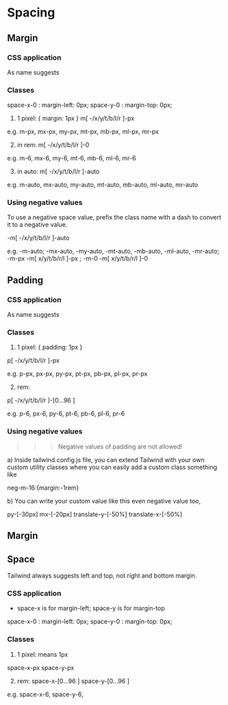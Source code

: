 <h1> Spacing </h1>

<h2> Margin </h2>

<h3> CSS application </h3>
 
As name suggests

<h3> Classes </h3>

space-x-0 :	margin-left: 0px;
space-y-0 : margin-top: 0px;

1) 1 pixel: { margin: 1px } m[ -/x/y/t/b/l/r ]-px  

e.g. m-px, mx-px, my-px, mt-px, mb-px, ml-px, mr-px

2) in rem: m[ -/x/y/t/b/l/r ]-0

e.g. m-6, mx-6, my-6, mt-6, mb-6, ml-6, mr-6

3) in auto: m[ -/x/y/t/b/l/r ]-auto 

e.g. m-auto, mx-auto, my-auto, mt-auto, mb-auto, ml-auto, mr-auto

<h3> Using negative values </h3>

To use a negative space value, prefix the class name with a dash to convert it to a negative value.

-m[ -/x/y/t/b/l/r ]-auto 

e.g. 
-m-auto; 
-mx-auto, -my-auto, -mt-auto, -mb-auto, -ml-auto, -mr-auto;
-m-px -m[ x/y/t/b/r/l ]-px ; -m-0 -m[ x/y/t/b/r/l ]-0

<h2> Padding </h2>

<h3> CSS application </h3>
 
As name suggests

<h3> Classes </h3>

1) 1 pixel: { padding: 1px }

p[ -/x/y/t/b/l/r ]-px 

e.g. p-px, px-px, py-px, pt-px, pb-px, pl-px, pr-px

2) rem: 

p[ -/x/y/t/b/l/r ]-[0...96 ]   

e.g. p-6, px-6, py-6, pt-6, pb-6, pl-6, pr-6

<h3> Using negative values </h3>

>>> Negative values of padding are not allowed! 

a) Inside tailwind.config.js file, you can extend Tailwind with your own custom utility classes where you can easily add a custom class something like

neg-m-16:{margin:-1rem}

b) You can write your custom value like this even negative value too,

py-[-30px] mx-[-20px] translate-y-[-50%] translate-x-[-50%]

<h2> Margin </h2>

<h2> Space </h2>

Tailwind always suggests left  and top, not right and bottom margin. 

<h3> CSS application </h3>

* space-x is for margin-left; space-y is for margin-top  

space-x-0 :	margin-left: 0px; space-y-0 : margin-top: 0px;

<h3> Classes </h3>

1) 1 pixel: means 1px 


space-x-px space-y-px 

2) rem: space-x-[0...96 ] space-y-[0...96 ]  

e.g. space-x-6, space-y-6,

